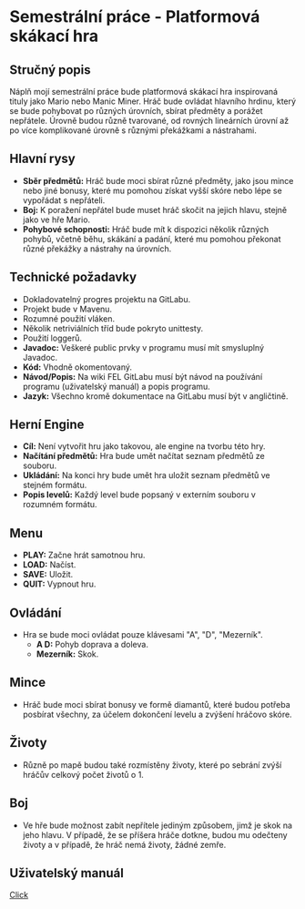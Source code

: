 # Semestrální práce - Platformová skákací hra

## Stručný popis
Náplň mojí semestrální práce bude platformová skákací hra inspirovaná tituly jako Mario nebo Manic Miner. Hráč bude ovládat hlavního hrdinu, který se bude pohybovat po různých úrovních, sbírat předměty a porážet nepřátele. Úrovně budou různě tvarované, od rovných lineárních úrovní až po více komplikované úrovně s různými překážkami a nástrahami.

## Hlavní rysy
- **Sběr předmětů:** Hráč bude moci sbírat různé předměty, jako jsou mince nebo jiné bonusy, které mu pomohou získat vyšší skóre nebo lépe se vypořádat s nepřáteli.
- **Boj:** K poražení nepřátel bude muset hráč skočit na jejich hlavu, stejně jako ve hře Mario.
- **Pohybové schopnosti:** Hráč bude mít k dispozici několik různých pohybů, včetně běhu, skákání a padání, které mu pomohou překonat různé překážky a nástrahy na úrovních.

## Technické požadavky
- Dokladovatelný progres projektu na GitLabu.
- Projekt bude v Mavenu.
- Rozumné použití vláken.
- Několik netriviálních tříd bude pokryto unittesty.
- Použití loggerů.
- **Javadoc:** Veškeré public prvky v programu musí mít smysluplný Javadoc.
- **Kód:** Vhodně okomentovaný.
- **Návod/Popis:** Na wiki FEL GitLabu musí být návod na používání programu (uživatelský manuál) a popis programu.
- **Jazyk:** Všechno kromě dokumentace na GitLabu musí být v angličtině.

## Herní Engine
- **Cíl:** Není vytvořit hru jako takovou, ale engine na tvorbu této hry.
- **Načítání předmětů:** Hra bude umět načítat seznam předmětů ze souboru.
- **Ukládání:** Na konci hry bude umět hra uložit seznam předmětů ve stejném formátu.
- **Popis levelů:** Každý level bude popsaný v externím souboru v rozumném formátu.

## Menu
- **PLAY:** Začne hrát samotnou hru.
- **LOAD:** Načíst.
- **SAVE:** Uložit.
- **QUIT:** Vypnout hru.

## Ovládání
- Hra se bude moci ovládat pouze klávesami "A", "D", "Mezerník". 
  - **A D:** Pohyb doprava a doleva.
  - **Mezerník:** Skok.

## Mince
- Hráč bude moci sbírat bonusy ve formě diamantů, které budou potřeba posbírat všechny, za účelem dokončení levelu a zvýšení hráčovo skóre.

## Životy
- Různě po mapě budou také rozmístěny životy, které po sebrání zvýší hráčův celkový počet životů o 1.

## Boj
- Ve hře bude možnost zabít nepřítele jediným způsobem, jimž je skok na jeho hlavu. V případě, že se příšera hráče dotkne, budou mu odečteny životy a v případě, že hráč nemá životy, žádné zemře.

## **Uživatelský manuál**
[Click](https://github.com/thephenom00/Java-Herni-Engine/files/11860332/PJV.-.uzivatelska.prirucka.pdf)<br />
<br />

